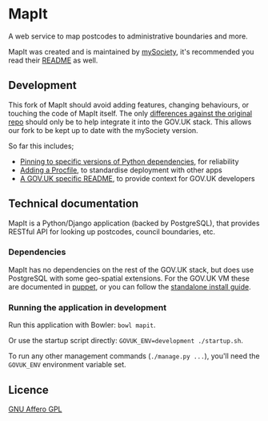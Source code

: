 # MapIt

A web service to map postcodes to administrative boundaries and more.

MapIt was created and is maintained by [mySociety](https://github.com/mysociety/mapit), it's recommended you read their [README](https://github.com/mysociety/mapit/blob/master/README.rst) as well.

## Development

This fork of MapIt should avoid adding features, changing behaviours, or touching the code of MapIt itself. The only [differences against the original repo](https://github.com/mysociety/mapit/compare/master...alphagov:master) should only be to help integrate it into the GOV.UK stack. This allows our fork to be kept up to date with the mySociety version.

So far this includes;

 - [Pinning to specific versions of Python dependencies](https://github.com/alphagov/mapit/pull/1), for reliability
 - [Adding a Procfile](https://github.com/alphagov/mapit/pull/2), to standardise deployment with other apps
 - [A GOV.UK specific README](https://github.com/alphagov/mapit/pull/3), to provide context for GOV.UK developers

## Technical documentation

MapIt is a Python/Django application (backed by PostgreSQL), that provides
RESTful API for looking up postcodes, council boundaries, etc.

### Dependencies

MapIt has no dependencies on the rest of the GOV.UK stack, but does use PostgreSQL
with some geo-spatial extensions. For the GOV.UK VM these are documented in [puppet](https://github.gds/gds/puppet/blob/master/modules/govuk/manifests/apps/mapit.pp), or you can follow the [standalone install guide](http://mapit.poplus.org/docs/self-hosted/install/).

### Running the application in development

Run this application with Bowler: `bowl mapit`.

Or use the startup script directly: `GOVUK_ENV=development ./startup.sh`.

To run any other management commands (`./manage.py ...`), you'll need the
`GOVUK_ENV` environment variable set.

## Licence

[GNU Affero GPL](LICENCE.txt)
